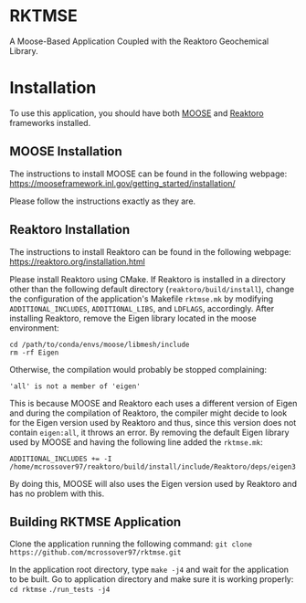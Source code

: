 RKTMSE
=====

A Moose-Based Application Coupled with the Reaktoro Geochemical Library.


# Installation

To use this application, you should have both [MOOSE](https://mooseframework.inl.gov/) and [Reaktoro](https://reaktoro.org/) frameworks installed.

## MOOSE Installation

The instructions to install MOOSE can be found in the following webpage:
https://mooseframework.inl.gov/getting_started/installation/

Please follow the instructions exactly as they are.

## Reaktoro Installation

The instructions to install Reaktoro can be found in the following webpage:
https://reaktoro.org/installation.html

Please install Reaktoro using CMake. If Reaktoro is installed in a directory other than the following default directory (`reaktoro/build/install`), change the configuration of the application's Makefile `rktmse.mk` by modifying `ADDITIONAL_INCLUDES`, `ADDITIONAL_LIBS`, and `LDFLAGS`, accordingly. After installing Reaktoro, remove the Eigen library located in the moose environment:
```
cd /path/to/conda/envs/moose/libmesh/include
rm -rf Eigen
```
Otherwise, the compilation would probably be stopped complaining:
```
'all' is not a member of 'eigen'
```
This is because MOOSE and Reaktoro each uses a different version of Eigen and during the compilation of Reaktoro, the compiler might decide to look for the Eigen version used by Reaktoro and thus, since this version does not contain `eigen:all`, it throws an error. By removing the default Eigen library used by MOOSE and having the following line added the `rktmse.mk`:
```
ADDITIONAL_INCLUDES += -I /home/mcrossover97/reaktoro/build/install/include/Reaktoro/deps/eigen3 
```
By doing this, MOOSE will also uses the Eigen version used by Reaktoro and has no problem with this.

## Building RKTMSE Application

Clone the application running the following command:
```git clone https://github.com/mcrossover97/rktmse.git```

In the application root directory, type `make -j4` and wait for the application to be built. Go to application directory and make sure it is working properly:
`cd rktmse`
`./run_tests -j4`

